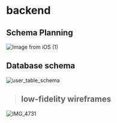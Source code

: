 # backend

## Schema Planning

![Image from iOS (1)](https://user-images.githubusercontent.com/18449347/57098008-15c52e80-6ce7-11e9-8f27-3b88ffb32213.jpg)


## Database schema


![user_table_schema](https://user-images.githubusercontent.com/18449347/57097878-d26ac000-6ce6-11e9-8000-26b2f86a92e5.png)


> ## low-fidelity wireframes

![IMG_4731](https://user-images.githubusercontent.com/18449347/57576384-b4ab0280-742c-11e9-9390-4d532803a637.JPG)
